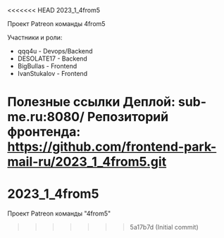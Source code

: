 <<<<<<< HEAD
2023_1_4from5

Проект Patreon команды 4from5

Участники и роли:
- qqq4u - Devops/Backend
- DESOLATE17 - Backend
- BigBullas - Frontend
- IvanStukalov - Frontend

Полезные ссылки
Деплой: sub-me.ru:8080/
Репозиторий фронтенда: https://github.com/frontend-park-mail-ru/2023_1_4from5.git
=======
# 2023_1_4from5
Проект Patreon команды "4from5"
>>>>>>> 5a17b7d (Initial commit)
